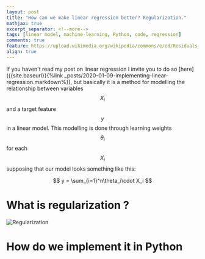 ```yaml
---
layout: post
title: "How can we make linear regression better? Regularization."
mathjax: true
excerpt_separator: <!--more-->
tags: [linear model, machine-learning, Python, code, regression]
comments: true
feature: https://upload.wikimedia.org/wikipedia/commons/e/ed/Residuals_for_Linear_Regression_Fit.png
align: true
---
```


If you haven't read my post on linear regression I invite you to do so [here]({{site.baseurl}}{%link _posts/2020-01-09-implementing-linear-regression.markdown%}), but basically it is a method for modelling the relationship between variables $$X_i$$ and a target feature $$y$$ in a linear model. This modelling is done through learning weights $$\theta_i$$ for each $$X_i$$ supposing that our model looks something like this:

$$
y = \sum_{i=1}^n\theta_i\cdot X_i
$$

<!--more-->

# What is regularization ?

![Regularization]({{site.baseurl}}/assets/images/regularization/Regularization.svg)

# How do we implement it in Python
